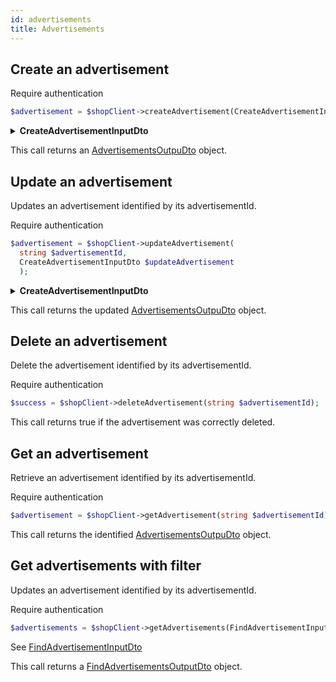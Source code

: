 ```yaml
---
id: advertisements
title: Advertisements
---
```


## Create an advertisement

<span class="badge badge--warning">Require authentication</span>

```php
$advertisement = $shopClient->createAdvertisement(CreateAdvertisementInputDto $createAdvertisement);
```

<details>
<summary><b>CreateAdvertisementInputDto</b></summary>

| Fields          | Type                                                                                 | Required           | Description                                        |
|-----------------|:------------------------------------------------------------------------------------:|:------------------:|----------------------------------------------------|
| name            | string                                                                               | :white_check_mark: | The name of the advertisement                      |
| description     | string                                                                               | :white_check_mark: | Description of the advertisement                   |
| redirectUrl     | string                                                                               | :white_check_mark: | The redirect url                                   |
| displayZones    | [DisplayZoneEnum[]](../shop-types#displayzoneenum)                                      | :x:                | Zones to display the advertisement                 |
| backgroundImage | [MediaObjectOutputDto](shop-types#MediaObjectOutputDto)                              | :x:                | The background image to display                    |
| translations    | [AdvertisementTranslationOutputDto[]](../shop-types#AdvertisementTraslationOutputDto) | :x:                | The translations available for this advertisement. |
| metadatas       | mixed                                                                                | :x:                | TODO                                               |

</details>


This call returns an [AdvertisementsOutpuDto](../shop-types#AdvertisementsOutpuDto) object.

## Update an advertisement

Updates an advertisement identified by its advertisementId.

<span class="badge badge--warning">Require authentication</span>

```php
$advertisement = $shopClient->updateAdvertisement(
  string $advertisementId, 
  CreateAdvertisementInputDto $updateAdvertisement
  );
```

<details>
<summary><b>CreateAdvertisementInputDto</b></summary>

| Fields          | Type                                                                                 | Required           | Description                                        |
|-----------------|:------------------------------------------------------------------------------------:|:------------------:|----------------------------------------------------|
| name            | string                                                                               | :white_check_mark: | The name of the advertisement                      |
| description     | string                                                                               | :white_check_mark: | Description of the advertisement                   |
| redirectUrl     | string                                                                               | :white_check_mark: | The redirect url                                   |
| displayZones    | [DisplayZoneEnum[]](../shop-types#displayzoneenum)                                      | :x:                | Zones to display the advertisement                 |
| backgroundImage | [MediaObjectOutputDto](shop-types#MediaObjectOutputDto)                              | :x:                | The background image to display                    |
| translations    | [AdvertisementTranslationOutputDto[]](../shop-types#AdvertisementTraslationOutputDto) | :x:                | The translations available for this advertisement. |
| metadatas       | mixed                                                                                | :x:                | TODO                                               |

</details>


This call returns the updated [AdvertisementsOutpuDto](../shop-types#AdvertisementsOutpuDto) object.

## Delete an advertisement

Delete the advertisement identified by its advertisementId.

<span class="badge badge--warning">Require authentication</span>

```php
$success = $shopClient->deleteAdvertisement(string $advertisementId);
```

This call returns true if the advertisement was correctly deleted.

## Get an advertisement

Retrieve an advertisement identified by its advertisementId.

<span class="badge badge--warning">Require authentication</span>

```php
$advertisement = $shopClient->getAdvertisement(string $advertisementId);
```

This call returns the identified [AdvertisementsOutpuDto](../shop-types#AdvertisementsOutpuDto) object.

## Get advertisements with filter

Updates an advertisement identified by its advertisementId.

<span class="badge badge--warning">Require authentication</span>

```php
$advertisements = $shopClient->getAdvertisements(FindAdvertisementInputDto $filter):;
```
See [FindAdvertisementInputDto](../shop-types#FindAdvertisementInputDto)

This call returns a [FindAdvertisementsOutputDto](../shop-types#FindAdvertisementsOutputDto) object.